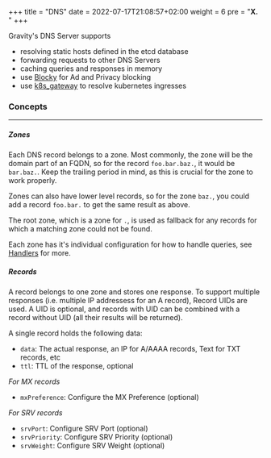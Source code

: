 +++
title = "DNS"
date = 2022-07-17T21:08:57+02:00
weight = 6
pre = "<b>X. </b>"
+++

Gravity's DNS Server supports

- resolving static hosts defined in the etcd database
- forwarding requests to other DNS Servers
- caching queries and responses in memory
- use [Blocky](https://0xerr0r.github.io/blocky/) for Ad and Privacy blocking
- use [k8s_gateway](https://github.com/ori-edge/k8s_gateway) to resolve kubernetes ingresses

### Concepts
---

##### Zones

Each DNS record belongs to a zone. Most commonly, the zone will be the domain part of an FQDN, so for the record `foo.bar.baz.`, it would be `bar.baz.`. Keep the trailing period in mind, as this is crucial for the zone to work properly.

Zones can also have lower level records, so for the zone `baz.`, you could add a record `foo.bar.` to get the same result as above.

The root zone, which is a zone for `.`, is used as fallback for any records for which a matching zone could not be found.

Each zone has it's individual configuration for how to handle queries, see [Handlers](./handlers) for more.

##### Records

A record belongs to one zone and stores one response. To support multiple responses (i.e. multiple IP addressess for an A record), Record UIDs are used. A UID is optional, and records with UID can be combined with a record without UID (all their results will be returned).

A single record holds the following data:

- `data`: The actual response, an IP for A/AAAA records, Text for TXT records, etc
- `ttl`: TTL of the response, optional

*For MX records*

- `mxPreference`: Configure the MX Preference (optional)

*For SRV records*

- `srvPort`: Configure SRV Port (optional)
- `srvPriority`: Configure SRV Priority (optional)
- `srvWeight`: Configure SRV Weight (optional)
